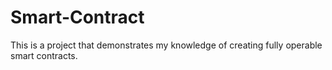 # Smart-Contract
This is a project that demonstrates my knowledge of creating fully operable smart contracts.
